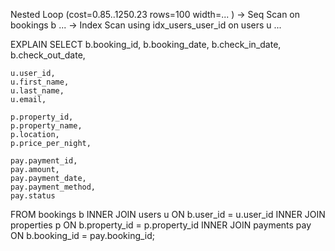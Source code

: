 Nested Loop  (cost=0.85..1250.23 rows=100 width=... )
  -> Seq Scan on bookings b ...
  -> Index Scan using idx_users_user_id on users u ...


EXPLAIN
SELECT 
    b.booking_id,
    b.booking_date,
    b.check_in_date,
    b.check_out_date,

    u.user_id,
    u.first_name,
    u.last_name,
    u.email,

    p.property_id,
    p.property_name,
    p.location,
    p.price_per_night,

    pay.payment_id,
    pay.amount,
    pay.payment_date,
    pay.payment_method,
    pay.status

FROM bookings b
INNER JOIN users u ON b.user_id = u.user_id
INNER JOIN properties p ON b.property_id = p.property_id
INNER JOIN payments pay ON b.booking_id = pay.booking_id;
